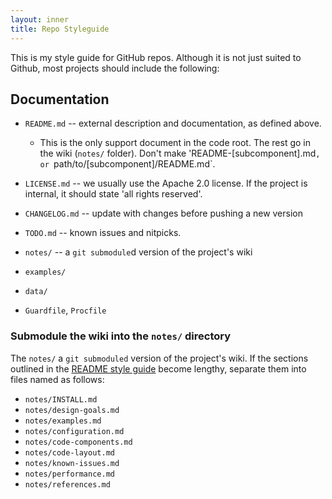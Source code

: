 ```yaml
---
layout: inner
title: Repo Styleguide
---
```


This is my style guide for GitHub repos. Although it is not just suited to Github, most projects should include the following:

## Documentation

* `README.md`    -- external description and documentation, as defined above.
  - This is the only support document in the code root. The rest go in the wiki (`notes/` folder). Don't make 'README-[subcomponent].md`, or `path/to/[subcomponent]/README.md`.
* `LICENSE.md`   -- we usually use the Apache 2.0 license. If the project is internal, it should state 'all rights reserved'.
* `CHANGELOG.md` -- update with changes before pushing a new version
* `TODO.md`      -- known issues and nitpicks.
* `notes/`       -- a `git submodule`d version of the project's wiki

* `examples/`
* `data/`
* `Guardfile`, `Procfile`


### Submodule the wiki into the `notes/` directory

The `notes/` a `git submoduled` version of the project's wiki. If the sections outlined in the [README style guide](/Readme/) become lengthy, separate them into files named as follows:
  - `notes/INSTALL.md`
  - `notes/design-goals.md`
  - `notes/examples.md`
  - `notes/configuration.md`
  - `notes/code-components.md`
  - `notes/code-layout.md`
  - `notes/known-issues.md`
  - `notes/performance.md`
  - `notes/references.md`

